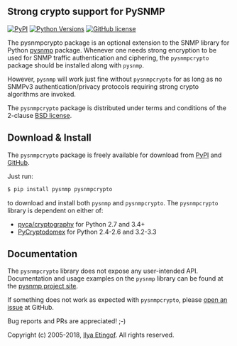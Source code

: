 
Strong crypto support for PySNMP
--------------------------------
[![PyPI](https://img.shields.io/pypi/v/pysnmpcrypto.svg?maxAge=2592000)](https://pypi.org/project/pysnmpcrypto)
[![Python Versions](https://img.shields.io/pypi/pyversions/pysnmpcrypto.svg)](https://pypi.org/project/pysnmpcrypto/)
[![GitHub license](https://img.shields.io/badge/license-BSD-blue.svg)](https://raw.githubusercontent.com/etingof/pysnmpcrypto/master/LICENSE.txt)

The pysnmpcrypto package is an optional extension to the SNMP library for
Python [pysnmp](http://snmplabs.com/pysnmp/) package. Whenever one needs
strong encryption to be used for SNMP traffic authentication and ciphering,
the `pysnmpcrypto` package should be installed along with `pysnmp`.

However, `pysnmp` will work just fine without `pysnmpcrypto` for as long
as no SNMPv3 authentication/privacy protocols requiring strong crypto
algorithms are invoked.

The `pysnmpcrypto` package is distributed under terms and conditions of the
2-clause [BSD license](http://snmplabs.com/pysnmpcrypto/license.html).

Download & Install
------------------

The `pysnmpcrypto` package is freely available for download from
[PyPI](https://pypi.org/project/pysnmpcrypto)
and [GitHub](https://github.com/etingof/pysnmpcrypto.git).

Just run:

```bash
$ pip install pysnmp pysnmpcrypto
```
    
to download and install both `pysnmp` and `pysnmpcrypto`. The `pysnmpcrypto`
library is dependent on either of:

* [pyca/cryptography](http://cryptography.io/) for Python 2.7 and 3.4+
* [PyCryptodomex](https://pycryptodome.readthedocs.io) for Python 2.4-2.6 and 3.2-3.3

Documentation
-------------

The `pysnmpcrypto` library does not expose any user-intended API. Documentation
and usage examples on the `pysnmp` library can be found at the
[pysnmp project site](http://snmplabs.com/pysnmp/).

If something does not work as expected with `pysnmpcrypto`, please
[open an issue](https://github.com/etingof/pysnmpcrypto/issues) at GitHub.

Bug reports and PRs are appreciated! ;-)

Copyright (c) 2005-2018, [Ilya Etingof](mailto:etingof@gmail.com). All rights reserved.
